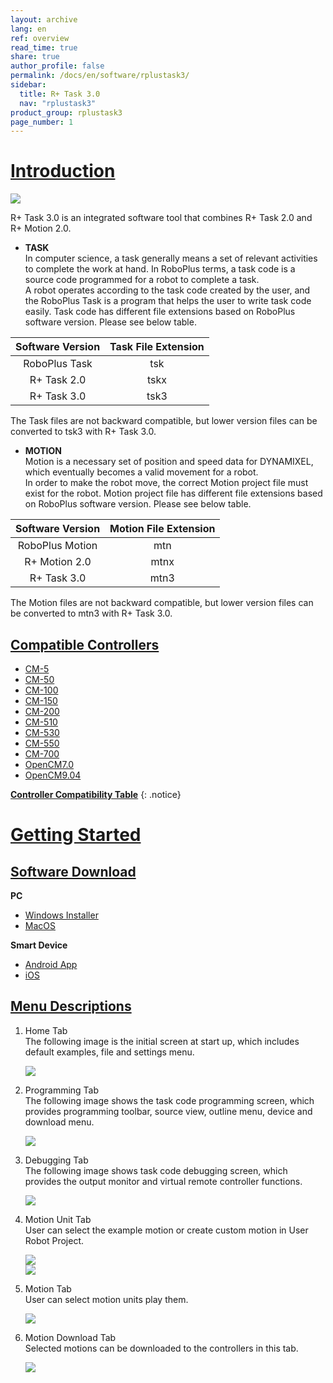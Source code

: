 ```yaml
---
layout: archive
lang: en
ref: overview
read_time: true
share: true
author_profile: false
permalink: /docs/en/software/rplustask3/
sidebar:
  title: R+ Task 3.0
  nav: "rplustask3"
product_group: rplustask3
page_number: 1
---
```


# [Introduction](#introduction)

![](/assets/images/sw/rplus_task3/task3_001.png)

R+ Task 3.0 is an integrated software tool that combines R+ Task 2.0 and R+ Motion 2.0.

- **TASK**  
In computer science, a task generally means a set of relevant activities to complete the work at hand. In RoboPlus terms, a task code is a source code programmed for a robot to complete a task.  
A robot operates according to the task code created by the user, and the RoboPlus Task is a program that helps the user to write task code easily. Task code has different file extensions based on RoboPlus software version. Please see below table.

| Software Version | Task File Extension |
|:----------------:|:-------------------:|
|  RoboPlus Task   |         tsk         |
|   R+ Task 2.0    |        tskx         |
|   R+ Task 3.0    |        tsk3         |

The Task files are not backward compatible, but lower version files can be converted to tsk3 with R+ Task 3.0.

- **MOTION**  
Motion is a necessary set of position and speed data for DYNAMIXEL, which eventually becomes a valid movement for a robot.  
In order to make the robot move, the correct Motion project file must exist for the robot. Motion project file has different file extensions based on RoboPlus software version. Please see below table.

| Software Version | Motion File Extension |
|:----------------:|:---------------------:|
| RoboPlus Motion  |          mtn          |
|  R+ Motion 2.0   |         mtnx          |
|   R+ Task 3.0    |         mtn3          |

The Motion files are not backward compatible, but lower version files can be converted to mtn3 with R+ Task 3.0.


## [Compatible Controllers](#compatible-controllers)

- [CM-5]
- [CM-50]
- [CM-100]
- [CM-150]
- [CM-200]
- [CM-510]
- [CM-530]
- [CM-550]
- [CM-700]
- [OpenCM7.0]
- [OpenCM9.04]

**[Controller Compatibility Table]**
{: .notice}

# [Getting Started](#getting-started)

## [Software Download](#software-download)

**PC**
- [Windows Installer](http://www.robotis.com/service/download.php?no=1774)
- [MacOS](https://apps.apple.com/us/app/r-task3-0/id1490037811)

**Smart Device**
- [Android App](https://play.google.com/store/apps/details?id=com.robotis.task3)
- [iOS](https://apps.apple.com/us/app/r-task3-0/id1482356873)

## [Menu Descriptions](#menu-descriptions)

1. Home Tab  
  The following image is the initial screen at start up, which includes default examples, file and settings menu.

    ![](/assets/images/sw/rplus_task3/task3_002.png)

2. Programming Tab  
  The following image shows the task code programming screen, which provides programming toolbar, source view, outline menu, device and download menu.

    ![](/assets/images/sw/rplus_task3/task3_003.png)

3. Debugging Tab  
  The following image shows task code debugging screen, which provides the output monitor and virtual remote controller functions.

    ![](/assets/images/sw/rplus_task3/task3_004.png)

4. Motion Unit Tab  
  User can select the example motion or create custom motion in User Robot Project.

    ![](/assets/images/sw/rplus_task3/task3_002.png)  
    ![](/assets/images/sw/rplus_task3/task3_005.png)

5. Motion Tab  
  User can select motion units play them.

    ![](/assets/images/sw/rplus_task3/task3_006.png)

6. Motion Download Tab  
  Selected motions can be downloaded to the controllers in this tab.

    ![](/assets/images/sw/rplus_task3/task3_007.png)


[Controller Compatibility Table]: /docs/en/parts/controller/controller_compatibility/
[CM-50]: /docs/en/parts/controller/cm-100/
[CM-100]: /docs/en/parts/controller/cm-100/
[CM-150]: /docs/en/parts/controller/cm-150/
[CM-200]: /docs/en/parts/controller/cm-200/
[CM-5]: /docs/en/parts/controller/cm-5/
[CM-510]: /docs/en/parts/controller/cm-510/
[CM-530]: /docs/en/parts/controller/cm-530/
[CM-550]: /docs/en/parts/controller/cm-550/
[CM-700]: /docs/en/parts/controller/cm-700/
[OpenCM7.0]: /docs/en/parts/controller/opencm7/
[OpenCM9.04]: /docs/en/parts/controller/opencm904/
